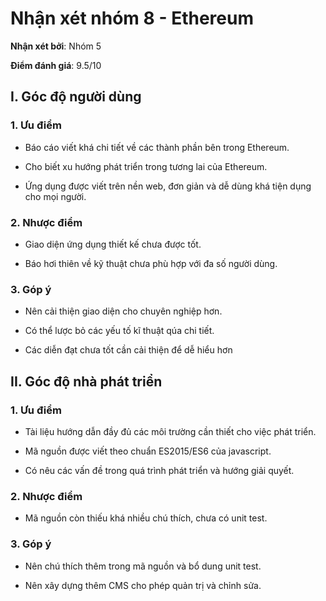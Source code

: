 # Nhận xét nhóm 8 - Ethereum

**Nhận xét bởi**: Nhóm 5

**Điểm đánh giá**: 9.5/10

## I. Góc độ người dùng

### 1. Ưu điểm

- Báo cáo viết khá chi tiết về các thành phần bên trong Ethereum.

- Cho biết xu hướng phát triển trong tương lai của Ethereum.

- Ứng dụng được viết trên nền web, đơn giản và dễ dùng khá tiện dụng cho mọi người.

### 2. Nhược điểm

- Giao diện ứng dụng thiết kế chưa được tốt.

- Báo hơi thiên về kỹ thuật chưa phù hợp với đa số người dùng.

### 3. Góp ý

- Nên cải thiện giao diện cho chuyên nghiệp hơn.

- Có thể lược bỏ các yếu tố kĩ thuật qúa chi tiết.

- Các diễn đạt chưa tốt cần cải thiện để dễ hiểu hơn

## II. Góc độ nhà phát triển

### 1. Ưu điểm

- Tài liệu hướng dẫn đầy đủ các môi trường cần thiết cho việc phát triển.

- Mã nguồn được viết theo chuẩn ES2015/ES6 của javascript.

- Có nêu các vấn đề trong quá trình phát triển và hướng giải quyết.

### 2. Nhược điểm

- Mã nguồn còn thiếu khá nhiều chú thích, chưa có unit test.

### 3. Góp ý

- Nên chú thích thêm trong mã nguồn và bổ dung unit test.

- Nên xây dựng thêm CMS cho phép quản trị và chỉnh sửa.
